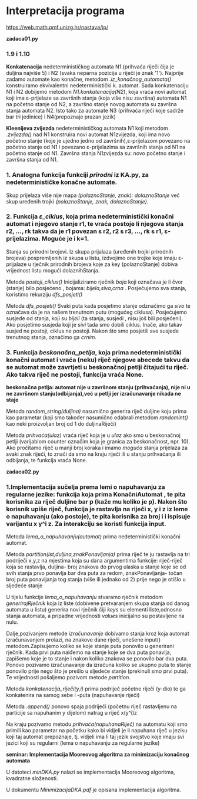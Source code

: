 # Interpretacija programa
https://web.math.pmf.unizg.hr/nastava/ip/

**zadaca01.py**

### 1.9 i 1.10

**Konkatenacija** nedeterminističkog automata N1 (prihvaća riječi čija je duljina najviše 5) i N2 (svaka neparna pozicija u riječi je znak '1'). Najprije zadamo automate kao konačne,  metodom *.iz_konačnog_automata()* konstruiramo ekvivalentni nedeterministički k. automat. Sada konkatenaciju N1 i N2 dobijemo metodom *N1.konkatenacija(N2)*, koja vraća novi automat koji ima ε-prijelaze sa završnih stanja (koja više nisu završna) automata N1 na početno stanje od N2, a završno stanje novog automata su završna stanja automata N2.
Isto tako za automate N3 (prihvaća riječi koje sadrže bar tri jedinice) i N4(prepoznaje prazan jezik)

**Kleenijeva zvijezda** nedeterminističkog automata N1 koji metodom *.zvijezda()* nad N1 konstruira novi automat N1zvijezda, koji ima novo početno stanje (koje je ujedno jedno od završnih),ε-prijelazom povezano na početno stanje od N1 i povezano ε-prijelazima sa završnih stanja od N1 na početno stanje od N1. Završna stanja N1zvijezda su: novo početno stanje i završna stanja od N1.

### 1. Analogna funkcija funkciji *prirodni* iz KA.py, za nedeterminističke konačne automate.

Skup prijelaza više nije mapa *(polaznoStanje, znak): dolaznoStanje* već skup uređenih trojki *(polaznoStanje, znak, dolaznoStanje)*.

### 2. Funkcija *ε_ciklus*, koja prima nedeterministički konačni automat i njegovo stanje r1, te vraća postoje li njegova stanja r2, ..., rk takva da je r1 povezan s r2, r2 s r3, …, rk s r1, ε-prijelazima. Moguće je i k=1.

Stanja su prirodni brojevi.
Iz skupa prijalaza (uređenih trojki prirodnih brojeva) pospremljenih iz skupa u listu, izdvojimo one trojke koje imaju ε-prijalaze u rječnik prirodnih brojeva koje za key (polaznoStanje) dobiva vrijednost listu mogući dolaznihStanja.

Metoda *postoji_ciklus()*
Inicijaliziramo rječnik *boja* koji označava je li čvor (stanje) bilo posjećeno , bojama:  *bijela,siva,crna* .
Posjećujemo sva stanja, koristimo rekurziju *dfs_posjeti()*

Metoda *dfs_posjeti()* Svaki puta kada posjetimo stanje odznačimo ga *sivo* te označava da je na našem trenutnom putu (mogućeg ciklusa).
Posjećujemo susjede od stanja, koji su *bijeli* (ta stanja, susjedi , nisu još bili posjećeni).
Ako posjetimo susjeda koji je *sivi* tada smo dobili ciklus. Inače, ako takav susjed ne postoji, ciklus ne postoji.
Nakon što smo posjetili sve susjede trenutnog stanja, označimo ga *crnim*.


### 3. Funkcija *beskonačna_petlja*, koja prima nedeterministički konačni automat i vraća (neku) riječ njegove abecede takvu da se automat može zavrtjeti u beskonačnoj petlji čitajući tu riječ. Ako takva riječ ne postoji, funkcija vraća None.
**beskonačna petlja: automat nije u završnom stanju (prihvaćanja), nije ni u ne završnom stanju(odbijanja),već u petlji jer izračunavanje nikada ne staje**

Metoda *random_string(duljina)* nasumično generira riječ duljine koju prima kao parametar (koji smo također nasumično odabrali metodom *randomint()* kao neki proizvoljan broj od 1 do duljinaRiječi) 

Metoda *prihvaća(ulaz)* vraća riječ koja je u *ulaz* ako smo u beskonačnoj petlji (varijablom counter označim koja je granica za beskonačnost, npr. 10). 
Ako pročitamo riječ u manji broj koraka i imamo *moguća* stanja prijelaza za svaki znak riječi, to znači da smo na kraju riječi ili u stanju prihvaćanja ili odbijanja, te funkcija vraća None. 

**zadaca02.py**

### 1.Implementacija sučelja prema lemi o napuhavanju za regularne jezike: funkcija koja prima KonačniAutomat , te pita korisnika za riječ duljine bar p (kaže mu koliko je p). Nakon što korisnik upiše riječ, funkcija je rastavlja na riječi x, y i z iz leme o napuhavanju (ako postoje), te pita korisnika za broj i i ispisuje varijantu x y^i z. Za interakciju se koristi funkcija input. 

Metoda *lema_o_napuhavanju(automat)* prima nedeterministički konačni automat.

Metoda *partition(lst,duljina,znakPonavljanja)*  prima riječ te ju rastavlja na tri podriječi x,y,z na mjestima koja su dana argumentima funkcije:
riječ-riječ koja se rastavlja, duljina- broj znakova do prvog ulaska u stanje koje se od svih stanja prvo ponavlja bar dva puta za redom, znakPonavljanja- točan broj puta ponavljanja tog stanja (više ili jednako od 2) prije nego je otišlo u sljedeće stanje

U tijelu funkcije *lema_o_napuhavanju* stvaramo rječnik metodom *generirajRječnik* koja iz liste (dobivene pretvaranjem skupa stanja od danog automata u listu) generira novi rječnik čiji *keys* su elementi liste,odnosno stanja automata, a pripadne vrijednosti *values* inicijalno su postavljene na nulu.

Dalje,pozivanjem metode *izračunavanje* dobivamo stanja kroz koja automat izračunavanjem prolazi, na znakove dane riječi, unešene input() metodom.Zapisujemo koliko se koje stanje puta ponovilo u generirani rječnik. Kada prvi puta naiđemo na stanje koje se dva puta ponavlja, zapišemo koje je to stanje i nakon koliko znakova se ponovilo bar dva puta. Ponovo pozivamo izračunavanje da izračuna koliko se ukupno puta to stanje ponovilo prije nego što je prešlo u sljedeće stanje (prekinuli smo prvi puta). Te vrijednosti pošaljemo pozivom metode *partition*. 

Metoda *konkatenacija_riječi(y,i)* prima podriječ početne riječi (y-dio) te ga konkatenira na samog sebe i -puta (napuhavanje riječi)

Metoda *.append()* ponovo spaja podriječi (početnu riječ rastavljenu na particije sa napuhanim y dijelom) natrag u riječ x(y^i)z

Na kraju pozivamo metodu *prihvaća(napuhanaRiječ)* na automatu koji smo primili kao parametar na početku kako bi vidjeli je li napuhana riječ u jeziku koji taj automat prepoznaje, tj. vidjeli ima li taj jezik svojstvo koje imaju svi jezici koji su regularni (lema o napuhavanju za regularne jezike)

**seminar: Implementacija Mooreovog algoritma za minimizaciju konačnog automata**

U datoteci *minDKA.py* nalazi se implementacija Mooreovog algoritma, kvadratne složenosti.

U dokumentu *MinimizacijaDKA.pdf* je opisana implementacija algoritma.
